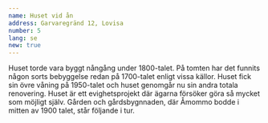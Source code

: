 ```yaml
---
name: Huset vid ån
address: Garvaregränd 12, Lovisa
number: 5
lang: se
new: true
---
```

Huset torde vara byggt nångång under 1800-talet. På tomten har det funnits någon sorts bebyggelse redan på 1700-talet enligt vissa källor. Huset fick sin övre våning på 1950-talet och huset genomgår nu sin andra totala renovering. Huset är ett evighetsprojekt där ägarna försöker göra så mycket som möjligt själv. Gården och gårdsbygnnaden, där Åmommo bodde i mitten av 1900 talet, står följande i tur.
